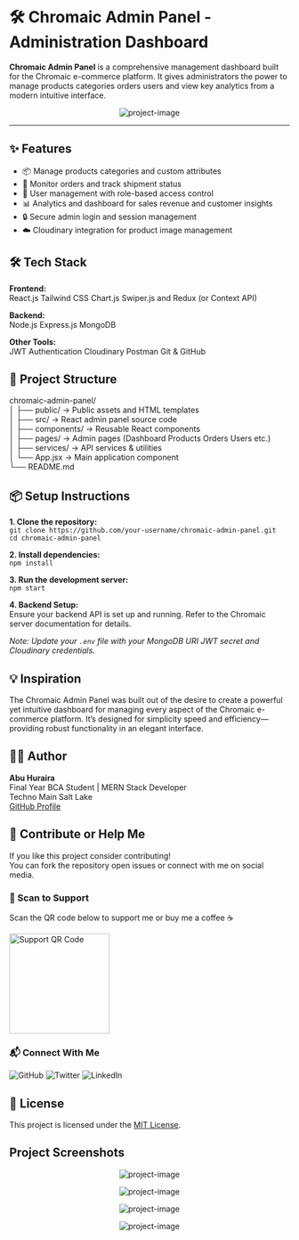 
<h1>🛠️ Chromaic Admin Panel - Administration Dashboard</h1>

<p><strong>Chromaic Admin Panel</strong> is a comprehensive management dashboard built for the Chromaic e-commerce platform. It gives administrators the power to manage products categories orders users and view key analytics from a modern intuitive interface.</p>

<p align="center"><img src="https://res.cloudinary.com/dcd51y8m1/image/upload/v1744715903/Screenshot_2025-04-15_at_4.46.35_PM_ny59mo.png" alt="project-image"></p>


* * *

<h2>✨ Features</h2>

*   📦 Manage products categories and custom attributes
*   🛒 Monitor orders and track shipment status
*   👤 User management with role-based access control
*   📊 Analytics and dashboard for sales revenue and customer insights
*   🔒 Secure admin login and session management
*   ☁️ Cloudinary integration for product image management

  
<h2>🛠️ Tech Stack</h2>

**Frontend:**  
React.js Tailwind CSS Chart.js Swiper.js and Redux (or Context API)  
  
**Backend:**  
Node.js Express.js MongoDB  
  
**Other Tools:**  
JWT Authentication Cloudinary Postman Git & GitHub  
  
<h2>🚀 Project Structure</h2>

chromaic-admin-panel/<br>
│   ├── public/          → Public assets and HTML templates<br>
│   ├── src/             → React admin panel source code<br>
│   ├── components/  → Reusable React components<br>
│   ├── pages/       → Admin pages (Dashboard Products Orders Users etc.)<br>
│   ├── services/    → API services & utilities<br>
│   └── App.jsx      → Main application component<br> 
└── README.md<br>

  
<h2>📦 Setup Instructions</h2>

**1\. Clone the repository:**  
`git clone https://github.com/your-username/chromaic-admin-panel.git`  
`cd chromaic-admin-panel`  
  
**2\. Install dependencies:**  
`npm install`  
  
**3\. Run the development server:**  
`npm start`  
  
**4\. Backend Setup:**  
Ensure your backend API is set up and running. Refer to the Chromaic server documentation for details.  
  
_Note: Update your `.env` file with your MongoDB URI JWT secret and Cloudinary credentials._  
<h2>💡 Inspiration</h2>

<p>The Chromaic Admin Panel was built out of the desire to create a powerful yet intuitive dashboard for managing every aspect of the Chromaic e-commerce platform. It’s designed for simplicity speed and efficiency—providing robust functionality in an elegant interface.</p>

  
<h2>🧑‍💻 Author</h2>

<p><strong>Abu Huraira</strong><br>Final Year BCA Student | MERN Stack Developer<br>Techno Main Salt Lake<br><a href="https://github.com/abuhuraira-73" target="_blank">GitHub Profile</a></p>

  
<h2>🤝 Contribute or Help Me</h2>

<p>If you like this project consider contributing!<br>You can fork the repository open issues or connect with me on social media.</p>

  

### 📲 Scan to Support

<p>Scan the QR code below to support me or buy me a coffee ☕</p>

<img src="https://res.cloudinary.com/dcd51y8m1/image/upload/v1744703816/photo_6336747100607464490_x_wosmmt.jpg" alt="Support QR Code" width="180" height="180">

  
  

### 📬 Connect With Me

 <img src="https://img.shields.io/badge/GitHub-000?style=for-the-badge&amp;logo=github&amp;logoColor=white" alt="GitHub">
 <img src="https://img.shields.io/badge/Twitter-1DA1F2?style=for-the-badge&amp;logo=twitter&amp;logoColor=white" alt="Twitter">
 <img src="https://img.shields.io/badge/LinkedIn-0077B5?style=for-the-badge&amp;logo=linkedin&amp;logoColor=white" alt="LinkedIn">



  
<h2>📄 License</h2>

<p>This project is licensed under the <a href="LICENSE" target="_blank">MIT License</a>.</p>

  
<h2>Project Screenshots</h2>

<p align="center"><img src="https://res.cloudinary.com/dcd51y8m1/image/upload/v1744715903/Screenshot_2025-04-15_at_4.47.09_PM_wiydfl.png" alt="project-image"></p>

<p align="center"><img src="https://res.cloudinary.com/dcd51y8m1/image/upload/v1744715903/Screenshot_2025-04-15_at_4.46.51_PM_jvcmru.png" alt="project-image"></p>

<p align="center"><img src="https://res.cloudinary.com/dcd51y8m1/image/upload/v1744715903/Screenshot_2025-04-15_at_4.47.11_PM_hfqqxz.png" alt="project-image"></p>

<p align="center"><img src="https://res.cloudinary.com/dcd51y8m1/image/upload/v1744715904/Screenshot_2025-04-15_at_4.45.56_PM_e0ehzz.png" alt="project-image"></p>

